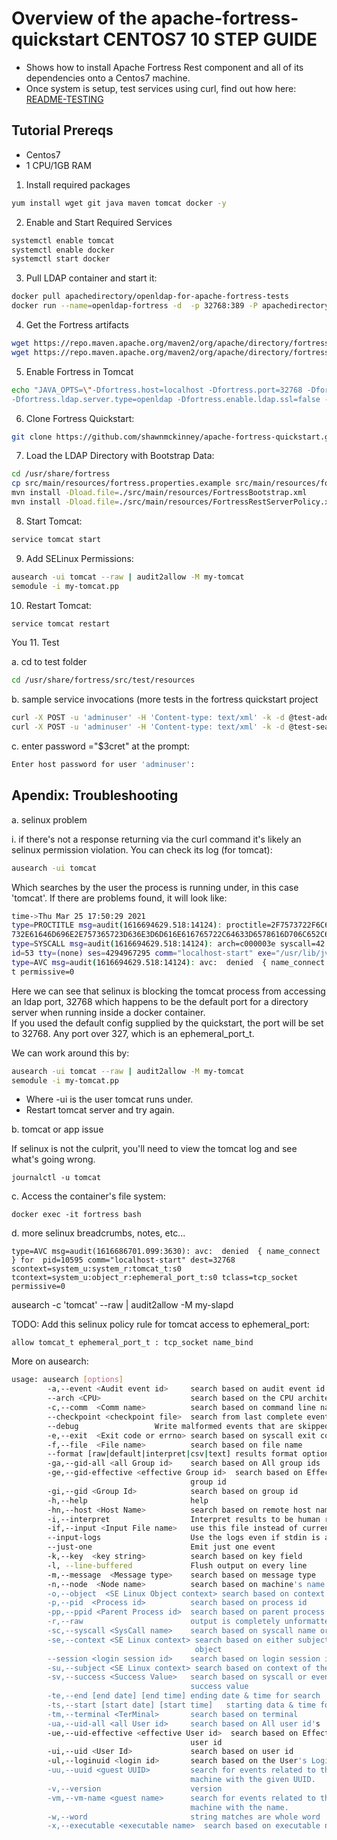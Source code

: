 # Overview of the apache-fortress-quickstart CENTOS7 10 STEP GUIDE

* Shows how to install Apache Fortress Rest component and all of its dependencies onto a Centos7 machine.
* Once system is setup, test services using curl, find out how here: [README-TESTING](README-TESTING.md)

## Tutorial Prereqs

* Centos7
* 1 CPU/1GB RAM

1. Install required packages

```bash
yum install wget git java maven tomcat docker -y
```

2. Enable and Start Required Services

```bash
systemctl enable tomcat
systemctl enable docker
systemctl start docker
```

3. Pull LDAP container and start it:

```bash
docker pull apachedirectory/openldap-for-apache-fortress-tests
docker run --name=openldap-fortress -d  -p 32768:389 -P apachedirectory/openldap-for-apache-fortress-tests
```

4. Get the Fortress artifacts

```bash
wget https://repo.maven.apache.org/maven2/org/apache/directory/fortress/fortress-realm-proxy/2.0.5/fortress-realm-proxy-2.0.5.jar -P /usr/share/tomcat/lib
wget https://repo.maven.apache.org/maven2/org/apache/directory/fortress/fortress-rest/2.0.5/fortress-rest-2.0.5.war -P /usr/share/tomcat/webapps
```

5. Enable Fortress in Tomcat

```bash
echo "JAVA_OPTS=\"-Dfortress.host=localhost -Dfortress.port=32768 -Dfortress.admin.user=cn=manager,dc=example,dc=com -Dfortress.admin.pw=secret -Dfortress.min.admin.conn=1 -Dfortress.max.admin.conn=10 \
-Dfortress.ldap.server.type=openldap -Dfortress.enable.ldap.ssl=false -Dfortress.config.realm=DEFAULT -Dfortress.config.root=ou=config,dc=example,dc=com\"" >> /etc/sysconfig/tomcat
```

6. Clone Fortress Quickstart:

```bash
git clone https://github.com/shawnmckinney/apache-fortress-quickstart.git /usr/share/fortress
```

7. Load the LDAP Directory with Bootstrap Data:

```bash
cd /usr/share/fortress
cp src/main/resources/fortress.properties.example src/main/resources/fortress.properties
mvn install -Dload.file=./src/main/resources/FortressBootstrap.xml
mvn install -Dload.file=./src/main/resources/FortressRestServerPolicy.xml
```

8. Start Tomcat:

```bash
service tomcat start
```

9. Add SELinux Permissions:

```bash
ausearch -ui tomcat --raw | audit2allow -M my-tomcat
semodule -i my-tomcat.pp
```

10. Restart Tomcat:

```bash
service tomcat restart
```

You 
11. Test

a. cd to test folder

```bash
cd /usr/share/fortress/src/test/resources
```

b. sample service invocations (more tests in the fortress quickstart project

```bash
curl -X POST -u 'adminuser' -H 'Content-type: text/xml' -k -d @test-add-role-bankuser.xml http://localhost:8080/fortress-rest-2.0.5/roleAdd
curl -X POST -u 'adminuser' -H 'Content-type: text/xml' -k -d @test-search-role.xml http://localhost:8080/fortress-rest-2.0.5/roleSearch
```

c. enter password ="$3cret" at the prompt:

```bash
Enter host password for user 'adminuser':
```

## Apendix: Troubleshooting

a. selinux problem

i. if there's not a response returning via the curl command it's likely an selinux permission violation.  You can check its log (for tomcat):

```bash
ausearch -ui tomcat
```

Which searches by the user the process is running under, in this case 'tomcat'.  If there are problems found, it will look like:

```bash
time->Thu Mar 25 17:50:29 2021
type=PROCTITLE msg=audit(1616694629.518:14124): proctitle=2F7573722F6C69622F6A766D2F6A72652F62696E2F6A617661002D44666F7274726573732E686F73743D6C6F63616C686F7374002D44666F7274726573732E706F72743D3332373638002D44666F7274726573
732E61646D696E2E757365723D636E3D6D616E616765722C64633D6578616D706C652C64633D636F6D002D4466
type=SYSCALL msg=audit(1616694629.518:14124): arch=c000003e syscall=42 success=no exit=-13 a0=85 a1=7f24e87615a0 a2=1c a3=24 items=0 ppid=1 pid=27794 auid=4294967295 uid=53 gid=53 euid=53 suid=53 fsuid=53 egid=53 sgid=53 fsg
id=53 tty=(none) ses=4294967295 comm="localhost-start" exe="/usr/lib/jvm/java-1.8.0-openjdk-1.8.0.282.b08-1.el7_9.x86_64/jre/bin/java" subj=system_u:system_r:tomcat_t:s0 key=(null)
type=AVC msg=audit(1616694629.518:14124): avc:  denied  { name_connect } for  pid=27794 comm="localhost-start" dest=32768 scontext=system_u:system_r:tomcat_t:s0 tcontext=system_u:object_r:ephemeral_port_t:s0 tclass=tcp_socke
t permissive=0
```

Here we can see that selinux is blocking the tomcat process from accessing an ldap port, 32768 which happens to be the default port for a directory server when running inside a docker container.  
If you used the default config supplied by the quickstart, the port will be set to 32768.  Any port over 327, which is an ephemeral_port_t.

We can work around this by:

```bash
ausearch -ui tomcat --raw | audit2allow -M my-tomcat
semodule -i my-tomcat.pp
```

 * Where -ui is the user tomcat runs under.
 * Restart tomcat server and try again.

b. tomcat or app issue

If selinux is not the culprit, you'll need to view the tomcat log and see what's going wrong. 

```
journalctl -u tomcat
```

c. Access the container's file system:


```
docker exec -it fortress bash
```

d. more selinux breadcrumbs, notes, etc...

```
type=AVC msg=audit(1616686701.099:3630): avc:  denied  { name_connect } for  pid=10595 comm="localhost-start" dest=32768 scontext=system_u:system_r:tomcat_t:s0 tcontext=system_u:object_r:ephemeral_port_t:s0 tclass=tcp_socket permissive=0
```

ausearch -c 'tomcat' --raw | audit2allow -M my-slapd


TODO: Add this selinux policy rule for tomcat access to ephemeral_port:

```
allow tomcat_t ephemeral_port_t : tcp_socket name_bind 
```

More on ausearch:


```bash
usage: ausearch [options]
        -a,--event <Audit event id>     search based on audit event id
        --arch <CPU>                    search based on the CPU architecture
        -c,--comm  <Comm name>          search based on command line name
        --checkpoint <checkpoint file>  search from last complete event
        --debug                 Write malformed events that are skipped to stderr
        -e,--exit  <Exit code or errno> search based on syscall exit code
        -f,--file  <File name>          search based on file name
        --format [raw|default|interpret|csv|text] results format options
        -ga,--gid-all <all Group id>    search based on All group ids
        -ge,--gid-effective <effective Group id>  search based on Effective
                                        group id
        -gi,--gid <Group Id>            search based on group id
        -h,--help                       help
        -hn,--host <Host Name>          search based on remote host name
        -i,--interpret                  Interpret results to be human readable
        -if,--input <Input File name>   use this file instead of current logs
        --input-logs                    Use the logs even if stdin is a pipe
        --just-one                      Emit just one event
        -k,--key  <key string>          search based on key field
        -l, --line-buffered             Flush output on every line
        -m,--message  <Message type>    search based on message type
        -n,--node  <Node name>          search based on machine's name
        -o,--object  <SE Linux Object context> search based on context of object
        -p,--pid  <Process id>          search based on process id
        -pp,--ppid <Parent Process id>  search based on parent process id
        -r,--raw                        output is completely unformatted
        -sc,--syscall <SysCall name>    search based on syscall name or number
        -se,--context <SE Linux context> search based on either subject or
                                         object
        --session <login session id>    search based on login session id
        -su,--subject <SE Linux context> search based on context of the Subject
        -sv,--success <Success Value>   search based on syscall or event
                                        success value
        -te,--end [end date] [end time] ending date & time for search
        -ts,--start [start date] [start time]   starting data & time for search
        -tm,--terminal <TerMinal>       search based on terminal
        -ua,--uid-all <all User id>     search based on All user id's
        -ue,--uid-effective <effective User id>  search based on Effective
                                        user id
        -ui,--uid <User Id>             search based on user id
        -ul,--loginuid <login id>       search based on the User's Login id
        -uu,--uuid <guest UUID>         search for events related to the virtual
                                        machine with the given UUID.
        -v,--version                    version
        -vm,--vm-name <guest name>      search for events related to the virtual
                                        machine with the name.
        -w,--word                       string matches are whole word
        -x,--executable <executable name>  search based on executable name
```

